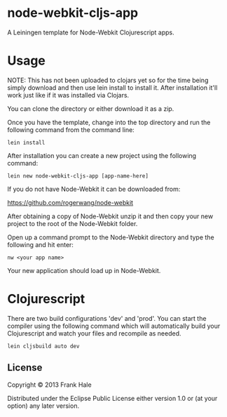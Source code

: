 # node-webkit-cljs-app

A Leiningen template for Node-Webkit Clojurescript apps.

# Usage

NOTE: This has not been uploaded to clojars yet so for the time being simply
download and then use lein install to install it. After installation it'll work
just like if it was installed via Clojars.

You can clone the directory or either download it as a zip. 

Once you have the template, change into the top directory and run the following
command from the command line:

```
lein install
```

After installation you can create a new project using the following command:

```
lein new node-webkit-cljs-app [app-name-here]
```

If you do not have Node-Webkit it can be downloaded from:

https://github.com/rogerwang/node-webkit

After obtaining a copy of Node-Webkit unzip it and then copy your new project
to the root of the Node-Webkit folder. 

Open up a command prompt to the Node-Webkit directory and type the 
following and hit enter:

```
nw <your app name>
```

Your new application should load up in Node-Webkit.

# Clojurescript

There are two build configurations 'dev' and 'prod'. You can start the compiler
using the following command which will automatically build your Clojurescript
and watch your files and recompile as needed.

```
lein cljsbuild auto dev
```

## License

Copyright © 2013 Frank Hale

Distributed under the Eclipse Public License either version 1.0 or (at
your option) any later version.